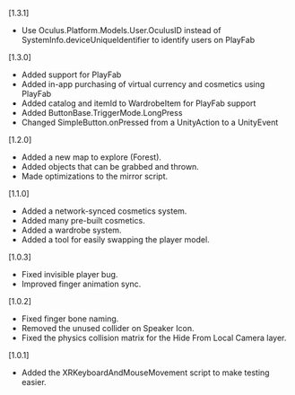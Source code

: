 [1.3.1]
- Use Oculus.Platform.Models.User.OculusID instead of SystemInfo.deviceUniqueIdentifier to identify users on PlayFab

[1.3.0]
- Added support for PlayFab
- Added in-app purchasing of virtual currency and cosmetics using PlayFab
- Added catalog and itemId to WardrobeItem for PlayFab support
- Added ButtonBase.TriggerMode.LongPress
- Changed SimpleButton.onPressed from a UnityAction to a UnityEvent

[1.2.0]
- Added a new map to explore (Forest).
- Added objects that can be grabbed and thrown.
- Made optimizations to the mirror script.

[1.1.0]
- Added a network-synced cosmetics system.
- Added many pre-built cosmetics.
- Added a wardrobe system.
- Added a tool for easily swapping the player model.

[1.0.3]
- Fixed invisible player bug.
- Improved finger animation sync.

[1.0.2]
- Fixed finger bone naming.
- Removed the unused collider on Speaker Icon.
- Fixed the physics collision matrix for the Hide From Local Camera layer.

[1.0.1]
- Added the XRKeyboardAndMouseMovement script to make testing easier.
